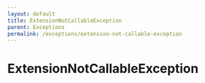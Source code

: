 ```yaml
---
layout: default
title: ExtensionNotCallableException
parent: Exceptions
permalink: /exceptions/extension-not-callable-exception
---
```


# ExtensionNotCallableException
